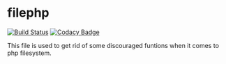 # filephp

[![Build Status](https://travis-ci.com/biurad/filephp.svg?branch=master)](https://travis-ci.com/biurad/filephp)
[![Codacy Badge](https://api.codacy.com/project/badge/Grade/fe0ec9d8a3604d119b8112bd76e68366)](https://www.codacy.com/app/biustudio/filephp?utm_source=github.com&amp;utm_medium=referral&amp;utm_content=biurad/filephp&amp;utm_campaign=Badge_Grade)

This file is used to get rid of some discouraged funtions when it comes to php filesystem.
